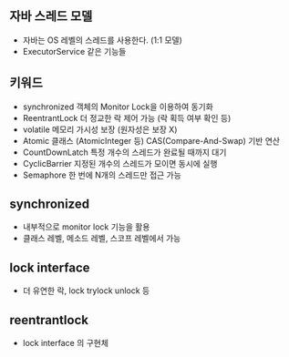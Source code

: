 ## 자바 스레드 모델
- 자바는 OS 레벨의 스레드를 사용한다. (1:1 모델)
- ExecutorService 같은 기능들

## 키워드
- synchronized	객체의 Monitor Lock을 이용하여 동기화
- ReentrantLock	더 정교한 락 제어 가능 (락 획득 여부 확인 등)
- volatile	메모리 가시성 보장 (원자성은 보장 X)
- Atomic 클래스 (AtomicInteger 등)	CAS(Compare-And-Swap) 기반 연산
- CountDownLatch	특정 개수의 스레드가 완료될 때까지 대기
- CyclicBarrier	지정된 개수의 스레드가 모이면 동시에 실행
- Semaphore	한 번에 N개의 스레드만 접근 가능

## synchronized
- 내부적으로 monitor lock 기능을 활용
- 클래스 레벨, 메소드 레벨, 스코프 레벨에서 가능

## lock interface
- 더 유연한 락, lock trylock unlock 등

## reentrantlock
- lock interface 의 구현체


